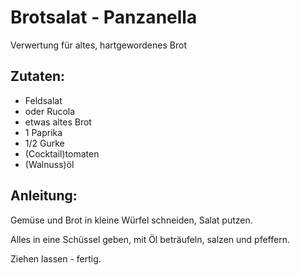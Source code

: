Brotsalat - Panzanella
===
Verwertung für altes, hartgewordenes Brot

Zutaten:
---
-   Feldsalat
-  oder Rucola
-  etwas altes Brot
- 1  Paprika
- 1/2  Gurke
-   (Cocktail)tomaten
-   (Walnuss)öl

Anleitung:
---
Gemüse und Brot in kleine Würfel schneiden, Salat putzen.

Alles in eine Schüssel geben, mit Öl beträufeln, salzen und pfeffern.

Ziehen lassen - fertig.